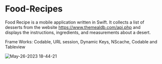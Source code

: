 # Food-Recipes
Food Recipe is a mobile application written in Swift. It collects a list of desserts from the website https://www.themealdb.com/api.php and displays the instructions, ingredients, and measurements about a desert.


Frame Works:
Codable,
URL session,
Dynamic Keys,
NScache, Codable and 
Tableview






![May-26-2023 18-44-21](https://github.com/lexypaul13/Food-Recipes/assets/55071531/17c3309f-859a-4f9b-8b66-fd7103baf6e4)
